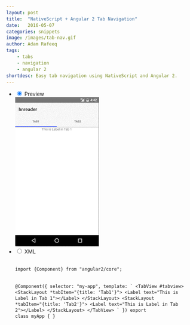 ```yaml
---
layout: post
title:  "NativeScript + Angular 2 Tab Navigation"
date:   2016-05-07
categories: snippets
image: /images/tab-nav.gif
author: Adam Rafeeq
tags: 
    - tabs
    - navigation
    - angular 2
shortdesc: Easy tab navigation using NativeScript and Angular 2. 
---
```

<ul class="tabs clearfix">
  <li>
    <input type="radio" name="tabs" id="tab1" checked />
    <label for="tab1">Preview</label>
    <div id="tab-content1" class="tab-content">
        <img src="/images/tab-nav.gif">
    </div>
  </li>
  <li>
    <input type="radio" name="tabs" id="tab2" />
    <label for="tab2">XML</label>
    <div id="tab-content2" class="tab-content">
      <pre class="language-html">
        <code>
import {Component} from &#x22;angular2/core&#x22;;

@Component({
  selector: &#x22;my-app&#x22;,
  template: &#x60;
&#x3C;TabView #tabview&#x3E;
  &#x3C;StackLayout *tabItem=&#x22;{title: &#x27;Tab1&#x27;}&#x22;&#x3E;
    &#x3C;Label text=&#x22;This is Label in Tab 1&#x22;&#x3E;&#x3C;/Label&#x3E;
  &#x3C;/StackLayout&#x3E;
  &#x3C;StackLayout *tabItem=&#x22;{title: &#x27;Tab2&#x27;}&#x22;&#x3E;
    &#x3C;Label text=&#x22;This is Label in Tab 2&#x22;&#x3E;&#x3C;/Label&#x3E;
  &#x3C;/StackLayout&#x3E;
&#x3C;/TabView&#x3E;
&#x60;
})
export class myApp {
}
        </code>
      </pre>
    </div>
  </li>
</ul>

